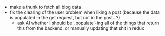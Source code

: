 - make a thunk to fetch all blog data
- fix the clearing of the user problem when liking a post (because the data is populated in the get request, but not in the post...?)
  - ask AI whether I should be '.populate'-ing all of the things that return this from the backend, or manually updating that shit in redux
